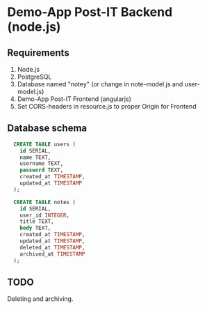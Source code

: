 Demo-App Post-IT Backend (node.js)
==================================

Requirements
------------
1. Node.js
2. PostgreSQL
3. Database named "notey" (or change in note-model.js and user-model.js)
4. Demo-App Post-IT Frontend (angularjs)
5. Set CORS-headers in resource.js to proper Origin for Frontend

Database schema
---------------
```sql
  CREATE TABLE users (
    id SERIAL,
    name TEXT,
    username TEXT,
    password TEXT,
    created_at TIMESTAMP,
    updated_at TIMESTAMP
  );

  CREATE TABLE notes (
    id SERIAL,
    user_id INTEGER,
    title TEXT,
    body TEXT,
    created_at TIMESTAMP,
    updated_at TIMESTAMP,
    deleted_at TIMESTAMP,
    archived_at TIMESTAMP
  );
```

TODO
----
Deleting and archiving.
